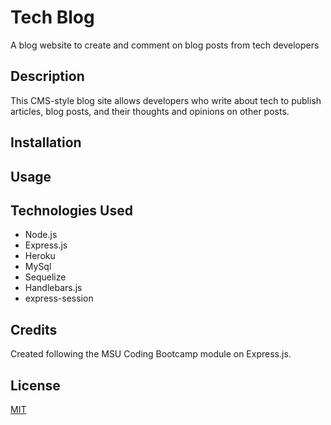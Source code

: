 # Tech Blog

A blog website to create and comment on blog posts from tech developers

## Description

This CMS-style blog site allows developers who write about tech to publish articles, blog posts, and their thoughts and opinions on other posts.

## Installation

## Usage

## Technologies Used

- Node.js
- Express.js
- Heroku
- MySql
- Sequelize
- Handlebars.js
- express-session

## Credits

Created following the MSU Coding Bootcamp module on Express.js.

## License

[MIT](https://choosealicense.com/licenses/mit/)
